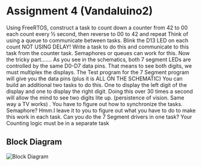 # Assignment 4 (Vandaluino2)

Using FreeRTOS, construct a task to count down a counter from  42 to 00 each count every ½  second, then reverse to 00 to 42 and repeat   Think of using a queue to communicate between tasks.
Blink the D13 LED on each count NOT USING DELAY!   Write a task to do this and communicate to this task from the counter task.  Semaphores or queues can work for this.
Now the tricky part…….
As you see in the schematics, both 7 segment LEDs are controlled by the same D0-D7 data pins.  That means to see both digits, we must multiplex the displays.   The Test program for the 7 Segment program will give you the data pins (plus it is ALL ON THE SCHEMATIC)
You can build an additional two tasks to do this.  One to display the left digit of the display and one to display the right digit.   Doing this over 30 times a second will allow the mind to see two digits lite up. (persistence of vision.  Same way a TV works) .  You have to figure out how to synchronize the tasks.  Semaphore?  Hmm.I leave it to you to figure out what you have to do to make this work in each task.  Can you do the 7 Segment drivers in one task? Your Counting logic must be in a separate task

## Block Diagram

![Block Diagram](https://github.com/carlkid1499/CS452/tree/assignment4/assignment4/diagrams)
